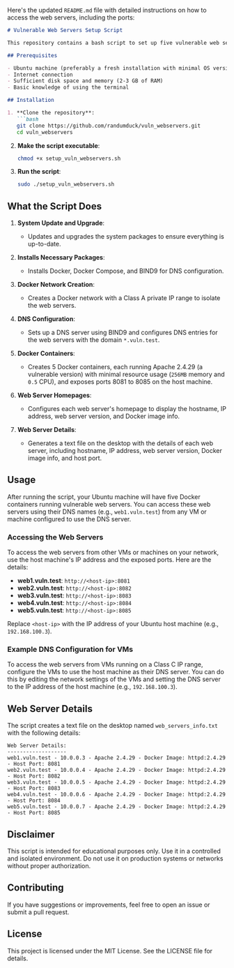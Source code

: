 Here's the updated `README.md` file with detailed instructions on how to access the web servers, including the ports:

```markdown
# Vulnerable Web Servers Setup Script

This repository contains a bash script to set up five vulnerable web servers on an Ubuntu machine using Docker. Each web server runs a different vulnerable version of common web applications, allowing you to practice penetration testing and security assessments.

## Prerequisites

- Ubuntu machine (preferably a fresh installation with minimal OS version)
- Internet connection
- Sufficient disk space and memory (2-3 GB of RAM)
- Basic knowledge of using the terminal

## Installation

1. **Clone the repository**:
   ```bash
   git clone https://github.com/randumduck/vuln_webservers.git
   cd vuln_webservers
   ```

2. **Make the script executable**:
   ```bash
   chmod +x setup_vuln_webservers.sh
   ```

3. **Run the script**:
   ```bash
   sudo ./setup_vuln_webservers.sh
   ```

## What the Script Does

1. **System Update and Upgrade**:
   - Updates and upgrades the system packages to ensure everything is up-to-date.

2. **Installs Necessary Packages**:
   - Installs Docker, Docker Compose, and BIND9 for DNS configuration.

3. **Docker Network Creation**:
   - Creates a Docker network with a Class A private IP range to isolate the web servers.

4. **DNS Configuration**:
   - Sets up a DNS server using BIND9 and configures DNS entries for the web servers with the domain `*.vuln.test`.

5. **Docker Containers**:
   - Creates 5 Docker containers, each running Apache 2.4.29 (a vulnerable version) with minimal resource usage (`256MB` memory and `0.5` CPU), and exposes ports 8081 to 8085 on the host machine.

6. **Web Server Homepages**:
   - Configures each web server's homepage to display the hostname, IP address, web server version, and Docker image info.

7. **Web Server Details**:
   - Generates a text file on the desktop with the details of each web server, including hostname, IP address, web server version, Docker image info, and host port.

## Usage

After running the script, your Ubuntu machine will have five Docker containers running vulnerable web servers. You can access these web servers using their DNS names (e.g., `web1.vuln.test`) from any VM or machine configured to use the DNS server.

### Accessing the Web Servers

To access the web servers from other VMs or machines on your network, use the host machine's IP address and the exposed ports. Here are the details:

- **web1.vuln.test**: `http://<host-ip>:8081`
- **web2.vuln.test**: `http://<host-ip>:8082`
- **web3.vuln.test**: `http://<host-ip>:8083`
- **web4.vuln.test**: `http://<host-ip>:8084`
- **web5.vuln.test**: `http://<host-ip>:8085`

Replace `<host-ip>` with the IP address of your Ubuntu host machine (e.g., `192.168.100.3`).

### Example DNS Configuration for VMs

To access the web servers from VMs running on a Class C IP range, configure the VMs to use the host machine as their DNS server. You can do this by editing the network settings of the VMs and setting the DNS server to the IP address of the host machine (e.g., `192.168.100.3`).

## Web Server Details

The script creates a text file on the desktop named `web_servers_info.txt` with the following details:

```
Web Server Details:
-------------------
web1.vuln.test - 10.0.0.3 - Apache 2.4.29 - Docker Image: httpd:2.4.29 - Host Port: 8081
web2.vuln.test - 10.0.0.4 - Apache 2.4.29 - Docker Image: httpd:2.4.29 - Host Port: 8082
web3.vuln.test - 10.0.0.5 - Apache 2.4.29 - Docker Image: httpd:2.4.29 - Host Port: 8083
web4.vuln.test - 10.0.0.6 - Apache 2.4.29 - Docker Image: httpd:2.4.29 - Host Port: 8084
web5.vuln.test - 10.0.0.7 - Apache 2.4.29 - Docker Image: httpd:2.4.29 - Host Port: 8085
```

## Disclaimer

This script is intended for educational purposes only. Use it in a controlled and isolated environment. Do not use it on production systems or networks without proper authorization.

## Contributing

If you have suggestions or improvements, feel free to open an issue or submit a pull request.

## License

This project is licensed under the MIT License. See the LICENSE file for details.
